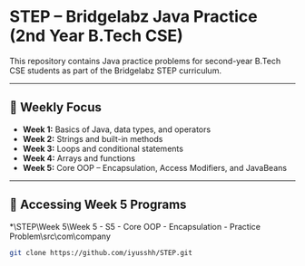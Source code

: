 # STEP – Bridgelabz Java Practice (2nd Year B.Tech CSE)

This repository contains Java practice problems for second-year B.Tech CSE students as part of the Bridgelabz STEP curriculum.

---

## 📁 Weekly Focus

- **Week 1:** Basics of Java, data types, and operators  
- **Week 2:** Strings and built-in methods  
- **Week 3:** Loops and conditional statements  
- **Week 4:** Arrays and functions  
- **Week 5:** Core OOP – Encapsulation, Access Modifiers, and JavaBeans  

---

## 🚀 Accessing Week 5 Programs

*\STEP\Week 5\Week 5 - S5 - Core OOP - Encapsulation - Practice Problem\src\com\company

```bash
git clone https://github.com/iyusshh/STEP.git
